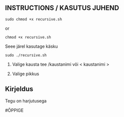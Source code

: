 ## INSTRUCTIONS / KASUTUS JUHEND

```
sudo chmod +x recursive.sh
```

or

```
chmod +x recursive.sh
```

Seee järel kasutage käsku
```
sudo ./recursive.sh
```

1. Valige kausta tee /kaustanimi või < kaustanimi >

2. Valige pikkus






## Kirjeldus


Tegu on harjutusega 


#ÕPPIGE